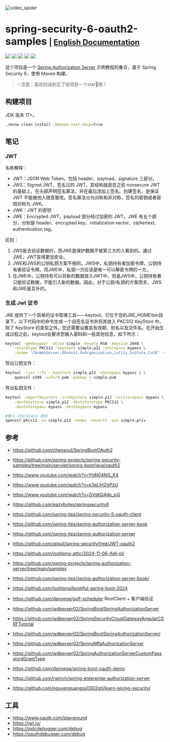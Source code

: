 ![video_spider](https://socialify.git.ci/chensoul/spring-security-6-oauth2-samples/image?forks=1&issues=1&language=1&name=1&owner=1&stargazers=1&theme=Light)

# <font size="6p">spring-security-6-oauth2-samples</font> <font size="5p">  | [English Documentation](README.md)</font>

<p align="left">
	<a href="https://github.com/chensoul/spring-security-6-oauth2-samples/stargazers"><img src="https://img.shields.io/github/stars/chensoul/spring-security-6-oauth2-samples?style=flat-square&logo=GitHub"></a>
	<a href="https://github.com/chensoul/spring-security-6-oauth2-samples/network/members"><img src="https://img.shields.io/github/forks/chensoul/spring-security-6-oauth2-samples?style=flat-square&logo=GitHub"></a>
	<a href="https://github.com/chensoul/spring-security-6-oauth2-samples/watchers"><img src="https://img.shields.io/github/watchers/chensoul/spring-security-6-oauth2-samples?style=flat-square&logo=GitHub"></a>
	<a href="https://github.com/chensoul/spring-security-6-oauth2-samples/issues"><img src="https://img.shields.io/github/issues/chensoul/spring-security-6-oauth2-samples.svg?style=flat-square&logo=GitHub"></a>
	<a href="https://github.com/chensoul/spring-security-6-oauth2-samples/blob/main/LICENSE"><img src="https://img.shields.io/github/license/chensoul/spring-security-6-oauth2-samples.svg?style=flat-square"></a>
</p>

这个项目是一个 [Spring Authorization Server](https://spring.io/projects/spring-authorization-server) 示例教程的集合，基于 Spring Security 6，使用 Maven 构建。

> 💡注意：喜欢的话别忘了给项目一个star🌟哦！

## 构建项目

JDK 版本 17+。


```bash
./mvnw clean install -Dmaven.test.skip=true
```

## 笔记

### JWT

名称解释：
- JWT：JSON Web Token。包括 header、payload、signature 三部分。
- JWS：Signed JWT，签名过的 JWT。其结构就是在之前 nonsecure JWT 的基础上，在头部声明签名算法，并在最后添加上签名。创建签名，是保证 JWT 不能被他人随意篡改。签名算法分为对称和非对称，签名的密钥或者密钥对称为 JWK。
- JWK：JWT 的密钥
- JWE：Encrypted JWT，payload 部分经过加密的 JWT。JWE 有五个部分，分别是 header、encrypted key、initialization vector、ciphertext、authentication tag。

区别：
1. JWS是去验证数据的，而JWE是保护数据不被第三方的人看到的。通过JWE，JWT变得更加安全。
2. JWE和JWS的公钥私钥方案不相同，JWS中，私钥持有者加密令牌，公钥持有者验证令牌。而JWE中，私钥一方应该是唯一可以解密令牌的一方。
3. 在JWE中，公钥持有可以将新的数据放入JWT中，但是JWS中，公钥持有者只能验证数据，不能引入新的数据。因此，对于公钥/私钥的方案而言，JWS和JWE是互补的。

### 生成 Jwt 证书

JRE 提供了一个简单的证书管理工具——keytool。它位于您的JRE_HOME\bin目录下。以下代码中的命令生成一个自签名证书并将其放入
PKCS12 KeyStore 中。除了 KeyStore 的类型之外，您还需要设置其有效期、别名以及文件名。在开始生成过程之前，keytool会要求您输入密码和一些其他信息，如下所示：

```bash
keytool -genkeypair -alias simple -keyalg RSA -keysize 2048 \
    -storetype PKCS12 -keystore simple.p12 -storepass mypass \
    -dname "CN=WebServer,OU=Unit,O=Organization,L=City,S=State,C=CN" -validity 3650
```

导出公钥文件：

```bash
keytool -list -rfc --keystore simple.p12 -storepass mypass | \
    openssl x509 -inform pem -pubkey > simple.pub
```

导出私钥文件：

```bash
keytool -importkeystore -srckeystore simple.p12 -srcstorepass mypass \
    -destkeystore simple.p12 -deststoretype PKCS12 \
    -deststorepass mypass -destkeypass mypass

#输入 storepass 密码 
openssl pkcs12 -in simple.p12 -nodes -nocerts -out simple.priv
```

## 参考
- https://github.com/chensoul/SpringBootOAuth2
- https://github.com/spring-projects/spring-security-samples/tree/main/servlet/spring-boot/java/oauth2

- https://www.youtube.com/watch?v=Yh8t04NG_K4
- https://www.youtube.com/watch?v=p3aLjH2VPzU
- https://www.youtube.com/watch?v=GVsKQ4dp_pQ
- https://github.com/eazybytes/springsecurity6
- https://github.com/spring-tips/spring-security-5-oauth-client
- https://github.com/spring-tips/spring-authorization-server-book
- https://github.com/spring-tips/spring-authorization-server
- https://github.com/atquil/spring-security/tree/JWT-oauth2
- https://github.com/joshlong-attic/2024-11-06-jfall-nl/
- https://github.com/spring-projects/spring-authorization-server/tree/main/samples
- https://github.com/spring-tips/spring-authorization-server-book/
- https://github.com/joshlong/bootiful-spring-boot-2024
- https://github.com/danvega/golf-scheduler RestClient + 客户端验证
- https://github.com/wdkeyser02/SpringBootSpringAuthorizationServer
- https://github.com/wdkeyser02/SpringSecurityCloudGatewayAngularCSRFTutorial
- https://github.com/wdkeyser02/SpringBootSpringAuthorizationServer/
- https://github.com/wdkeyser02/SpringMfaAuthorizationServer
- https://github.com/wdkeyser02/SpringAuthorizationServerCustomPasswordGrantType
- https://github.com/danvega/spring-boot-oauth-demo
- https://github.com/rwinch/spring-enterprise-authorization-server
- https://github.com/nguyenquangos0302git/learn-spring-security/

## 工具

- https://www.oauth.com/playground
- https://jwt.io/
- https://oidcdebugger.com/debug
- https://oauthdebugger.com/debug

